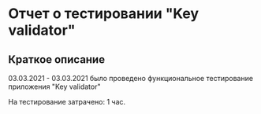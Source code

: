 # Отчет о тестировании "Key validator"

## Краткое описание
03.03.2021 - 03.03.2021 было проведено функциональное тестирование приложения "Key validator"

На тестирование затрачено: 1 час.
